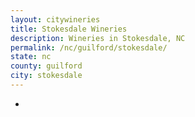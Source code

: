 ```yaml
---
layout: citywineries
title: Stokesdale Wineries
description: Wineries in Stokesdale, NC
permalink: /nc/guilford/stokesdale/
state: nc
county: guilford
city: stokesdale
---
```

-
